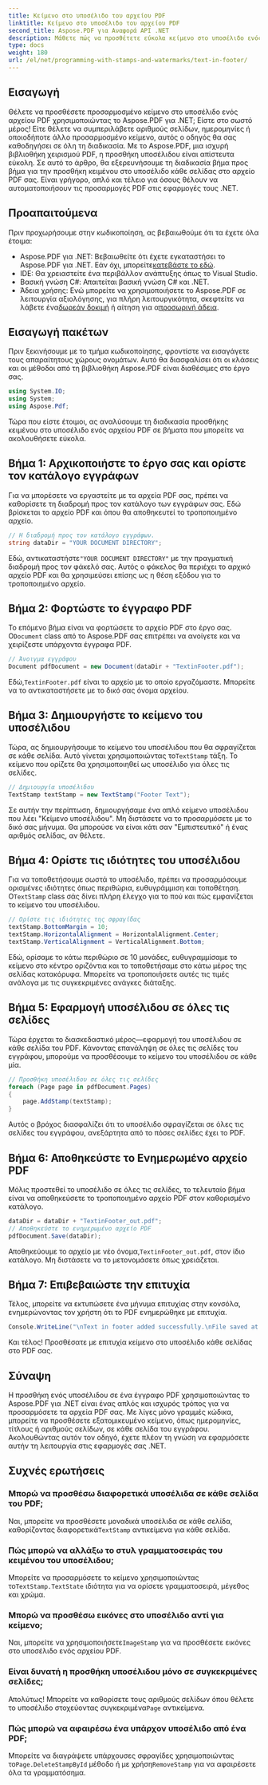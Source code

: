 ```yaml
---
title: Κείμενο στο υποσέλιδο του αρχείου PDF
linktitle: Κείμενο στο υποσέλιδο του αρχείου PDF
second_title: Aspose.PDF για Αναφορά API .NET
description: Μάθετε πώς να προσθέτετε εύκολα κείμενο στο υποσέλιδο ενός αρχείου PDF χρησιμοποιώντας το Aspose.PDF για .NET. Περιλαμβάνεται οδηγός βήμα προς βήμα για απρόσκοπτη ενσωμάτωση.
type: docs
weight: 180
url: /el/net/programming-with-stamps-and-watermarks/text-in-footer/
---
```

## Εισαγωγή

Θέλετε να προσθέσετε προσαρμοσμένο κείμενο στο υποσέλιδο ενός αρχείου PDF χρησιμοποιώντας το Aspose.PDF για .NET; Είστε στο σωστό μέρος! Είτε θέλετε να συμπεριλάβετε αριθμούς σελίδων, ημερομηνίες ή οποιοδήποτε άλλο προσαρμοσμένο κείμενο, αυτός ο οδηγός θα σας καθοδηγήσει σε όλη τη διαδικασία. Με το Aspose.PDF, μια ισχυρή βιβλιοθήκη χειρισμού PDF, η προσθήκη υποσέλιδου είναι απίστευτα εύκολη. Σε αυτό το άρθρο, θα εξερευνήσουμε τη διαδικασία βήμα προς βήμα για την προσθήκη κειμένου στο υποσέλιδο κάθε σελίδας στο αρχείο PDF σας. Είναι γρήγορο, απλό και τέλειο για όσους θέλουν να αυτοματοποιήσουν τις προσαρμογές PDF στις εφαρμογές τους .NET.


## Προαπαιτούμενα

Πριν προχωρήσουμε στην κωδικοποίηση, ας βεβαιωθούμε ότι τα έχετε όλα έτοιμα:

-  Aspose.PDF για .NET: Βεβαιωθείτε ότι έχετε εγκαταστήσει το Aspose.PDF για .NET. Εάν όχι, μπορείτε[κατεβάστε το εδώ](https://releases.aspose.com/pdf/net/).
- IDE: Θα χρειαστείτε ένα περιβάλλον ανάπτυξης όπως το Visual Studio.
- Βασική γνώση C#: Απαιτείται βασική γνώση C# και .NET.
-  Άδεια χρήσης: Ενώ μπορείτε να χρησιμοποιήσετε το Aspose.PDF σε λειτουργία αξιολόγησης, για πλήρη λειτουργικότητα, σκεφτείτε να λάβετε ένα[δωρεάν δοκιμή](https://releases.aspose.com/) ή αίτηση για α[προσωρινή άδεια](https://purchase.aspose.com/temporary-license/).

## Εισαγωγή πακέτων

Πριν ξεκινήσουμε με το τμήμα κωδικοποίησης, φροντίστε να εισαγάγετε τους απαραίτητους χώρους ονομάτων. Αυτό θα διασφαλίσει ότι οι κλάσεις και οι μέθοδοι από τη βιβλιοθήκη Aspose.PDF είναι διαθέσιμες στο έργο σας.

```csharp
using System.IO;
using System;
using Aspose.Pdf;
```

Τώρα που είστε έτοιμοι, ας αναλύσουμε τη διαδικασία προσθήκης κειμένου στο υποσέλιδο ενός αρχείου PDF σε βήματα που μπορείτε να ακολουθήσετε εύκολα.

## Βήμα 1: Αρχικοποιήστε το έργο σας και ορίστε τον κατάλογο εγγράφων

Για να μπορέσετε να εργαστείτε με τα αρχεία PDF σας, πρέπει να καθορίσετε τη διαδρομή προς τον κατάλογο των εγγράφων σας. Εδώ βρίσκεται το αρχείο PDF και όπου θα αποθηκευτεί το τροποποιημένο αρχείο.

```csharp
// Η διαδρομή προς τον κατάλογο εγγράφων.
string dataDir = "YOUR DOCUMENT DIRECTORY";
```

 Εδώ, αντικαταστήστε`"YOUR DOCUMENT DIRECTORY"` με την πραγματική διαδρομή προς τον φάκελό σας. Αυτός ο φάκελος θα περιέχει το αρχικό αρχείο PDF και θα χρησιμεύσει επίσης ως η θέση εξόδου για το τροποποιημένο αρχείο.

## Βήμα 2: Φορτώστε το έγγραφο PDF

 Το επόμενο βήμα είναι να φορτώσετε το αρχείο PDF στο έργο σας. Ο`Document` class από το Aspose.PDF σας επιτρέπει να ανοίγετε και να χειρίζεστε υπάρχοντα έγγραφα PDF.

```csharp
// Άνοιγμα εγγράφου
Document pdfDocument = new Document(dataDir + "TextinFooter.pdf");
```

 Εδώ,`TextinFooter.pdf` είναι το αρχείο με το οποίο εργαζόμαστε. Μπορείτε να το αντικαταστήσετε με το δικό σας όνομα αρχείου.

## Βήμα 3: Δημιουργήστε το κείμενο του υποσέλιδου

Τώρα, ας δημιουργήσουμε το κείμενο του υποσέλιδου που θα σφραγίζεται σε κάθε σελίδα. Αυτό γίνεται χρησιμοποιώντας το`TextStamp` τάξη. Το κείμενο που ορίζετε θα χρησιμοποιηθεί ως υποσέλιδο για όλες τις σελίδες.

```csharp
// Δημιουργία υποσέλιδου
TextStamp textStamp = new TextStamp("Footer Text");
```

Σε αυτήν την περίπτωση, δημιουργήσαμε ένα απλό κείμενο υποσέλιδου που λέει "Κείμενο υποσέλιδου". Μη διστάσετε να το προσαρμόσετε με το δικό σας μήνυμα. Θα μπορούσε να είναι κάτι σαν "Εμπιστευτικό" ή ένας αριθμός σελίδας, αν θέλετε.

## Βήμα 4: Ορίστε τις ιδιότητες του υποσέλιδου

 Για να τοποθετήσουμε σωστά το υποσέλιδο, πρέπει να προσαρμόσουμε ορισμένες ιδιότητες όπως περιθώρια, ευθυγράμμιση και τοποθέτηση. Ο`TextStamp` class σάς δίνει πλήρη έλεγχο για το πού και πώς εμφανίζεται το κείμενο του υποσέλιδου.

```csharp
// Ορίστε τις ιδιότητες της σφραγίδας
textStamp.BottomMargin = 10;
textStamp.HorizontalAlignment = HorizontalAlignment.Center;
textStamp.VerticalAlignment = VerticalAlignment.Bottom;
```

Εδώ, ορίσαμε το κάτω περιθώριο σε 10 μονάδες, ευθυγραμμίσαμε το κείμενο στο κέντρο οριζόντια και το τοποθετήσαμε στο κάτω μέρος της σελίδας κατακόρυφα. Μπορείτε να τροποποιήσετε αυτές τις τιμές ανάλογα με τις συγκεκριμένες ανάγκες διάταξης.

## Βήμα 5: Εφαρμογή υποσέλιδου σε όλες τις σελίδες

Τώρα έρχεται το διασκεδαστικό μέρος—εφαρμογή του υποσέλιδου σε κάθε σελίδα του PDF. Κάνοντας επανάληψη σε όλες τις σελίδες του εγγράφου, μπορούμε να προσθέσουμε το κείμενο του υποσέλιδου σε κάθε μία.

```csharp
// Προσθήκη υποσέλιδου σε όλες τις σελίδες
foreach (Page page in pdfDocument.Pages)
{
    page.AddStamp(textStamp);
}
```

Αυτός ο βρόχος διασφαλίζει ότι το υποσέλιδο σφραγίζεται σε όλες τις σελίδες του εγγράφου, ανεξάρτητα από το πόσες σελίδες έχει το PDF.

## Βήμα 6: Αποθηκεύστε το Ενημερωμένο αρχείο PDF

Μόλις προστεθεί το υποσέλιδο σε όλες τις σελίδες, το τελευταίο βήμα είναι να αποθηκεύσετε το τροποποιημένο αρχείο PDF στον καθορισμένο κατάλογο.

```csharp
dataDir = dataDir + "TextinFooter_out.pdf";
// Αποθηκεύστε το ενημερωμένο αρχείο PDF
pdfDocument.Save(dataDir);
```

 Αποθηκεύουμε το αρχείο με νέο όνομα,`TextinFooter_out.pdf`, στον ίδιο κατάλογο. Μη διστάσετε να το μετονομάσετε όπως χρειάζεται.

## Βήμα 7: Επιβεβαιώστε την επιτυχία

Τέλος, μπορείτε να εκτυπώσετε ένα μήνυμα επιτυχίας στην κονσόλα, ενημερώνοντας τον χρήστη ότι το PDF ενημερώθηκε με επιτυχία.

```csharp
Console.WriteLine("\nText in footer added successfully.\nFile saved at " + dataDir);
```

Και τέλος! Προσθέσατε με επιτυχία κείμενο στο υποσέλιδο κάθε σελίδας στο PDF σας.

## Σύναψη

Η προσθήκη ενός υποσέλιδου σε ένα έγγραφο PDF χρησιμοποιώντας το Aspose.PDF για .NET είναι ένας απλός και ισχυρός τρόπος για να προσαρμόσετε τα αρχεία PDF σας. Με λίγες μόνο γραμμές κώδικα, μπορείτε να προσθέσετε εξατομικευμένο κείμενο, όπως ημερομηνίες, τίτλους ή αριθμούς σελίδων, σε κάθε σελίδα του εγγράφου. Ακολουθώντας αυτόν τον οδηγό, έχετε πλέον τη γνώση να εφαρμόσετε αυτήν τη λειτουργία στις εφαρμογές σας .NET.

## Συχνές ερωτήσεις

### Μπορώ να προσθέσω διαφορετικά υποσέλιδα σε κάθε σελίδα του PDF;  
 Ναι, μπορείτε να προσθέσετε μοναδικά υποσέλιδα σε κάθε σελίδα, καθορίζοντας διαφορετικά`TextStamp` αντικείμενα για κάθε σελίδα.

### Πώς μπορώ να αλλάξω το στυλ γραμματοσειράς του κειμένου του υποσέλιδου;  
 Μπορείτε να προσαρμόσετε το κείμενο χρησιμοποιώντας το`TextStamp.TextState` ιδιότητα για να ορίσετε γραμματοσειρά, μέγεθος και χρώμα.

### Μπορώ να προσθέσω εικόνες στο υποσέλιδο αντί για κείμενο;  
 Ναι, μπορείτε να χρησιμοποιήσετε`ImageStamp` για να προσθέσετε εικόνες στο υποσέλιδο ενός αρχείου PDF.

### Είναι δυνατή η προσθήκη υποσέλιδου μόνο σε συγκεκριμένες σελίδες;  
 Απολύτως! Μπορείτε να καθορίσετε τους αριθμούς σελίδων όπου θέλετε το υποσέλιδο στοχεύοντας συγκεκριμένα`Page` αντικείμενα.

### Πώς μπορώ να αφαιρέσω ένα υπάρχον υποσέλιδο από ένα PDF;  
 Μπορείτε να διαγράψετε υπάρχουσες σφραγίδες χρησιμοποιώντας το`Page.DeleteStampById` μέθοδο ή με χρήση`RemoveStamp` για να αφαιρέσετε όλα τα γραμματόσημα.